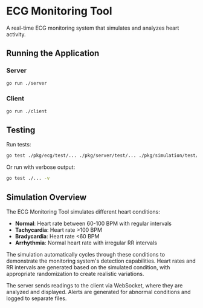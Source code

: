 # ECG Monitoring Tool

A real-time ECG monitoring system that simulates and analyzes heart activity.

## Running the Application

### Server
```bash
go run ./server
```

### Client
```bash
go run ./client
```

## Testing

Run tests:
```bash
go test ./pkg/ecg/test/... ./pkg/server/test/... ./pkg/simulation/test/... ./server/test/...
```

Or run with verbose output:
```bash
go test ./... -v
```

## Simulation Overview

The ECG Monitoring Tool simulates different heart conditions:

- **Normal**: Heart rate between 60-100 BPM with regular intervals
- **Tachycardia**: Heart rate >100 BPM
- **Bradycardia**: Heart rate <60 BPM
- **Arrhythmia**: Normal heart rate with irregular RR intervals

The simulation automatically cycles through these conditions to demonstrate the monitoring system's detection capabilities. Heart rates and RR intervals are generated based on the simulated condition, with appropriate randomization to create realistic variations.

The server sends readings to the client via WebSocket, where they are analyzed and displayed. Alerts are generated for abnormal conditions and logged to separate files. 